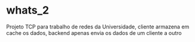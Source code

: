# whats_2

Projeto TCP para trabalho de redes da Universidade, cliente armazena em cache os dados, backend apenas envia os dados de um cliente a outro
